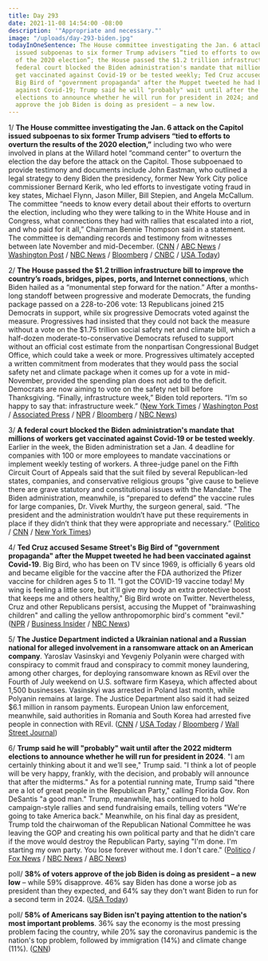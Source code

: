 ```yaml
---
title: Day 293
date: 2021-11-08 14:54:00 -08:00
description: '"Appropriate and necessary."'
image: "/uploads/day-293-biden.jpg"
todayInOneSentence: The House committee investigating the Jan. 6 attack on the Capitol
  issued subpoenas to six former Trump advisers “tied to efforts to overturn the results
  of the 2020 election”; the House passed the $1.2 trillion infrastructure bill; a
  federal court blocked the Biden administration's mandate that millions of workers
  get vaccinated against Covid-19 or be tested weekly; Ted Cruz accused Sesame Street's
  Big Bird of "government propaganda" after the Muppet tweeted he had been vaccinated
  against Covid-19; Trump said he will "probably" wait until after the 2022 midterm
  elections to announce whether he will run for president in 2024; and 38% of voters
  approve the job Biden is doing as president – a new low.
---
```


1/ **The House committee investigating the Jan. 6 attack on the Capitol issued subpoenas to six former Trump advisers “tied to efforts to overturn the results of the 2020 election,”** including two who were involved in plans at the Willard hotel “command center” to overturn the election the day before the attack on the Capitol. Those subpoenaed to provide testimony and documents include John Eastman, who outlined a legal strategy to deny Biden the presidency, former New York City police commissioner Bernard Kerik, who led efforts to investigate voting fraud in key states, Michael Flynn, Jason Miller, Bill Stepien, and Angela McCallum. The committee “needs to know every detail about their efforts to overturn the election, including who they were talking to in the White House and in Congress, what connections they had with rallies that escalated into a riot, and who paid for it all,” Chairman Bennie Thompson said in a statement. The committee is demanding records and testimony from witnesses between late November and mid-December. ([CNN](https://www.cnn.com/2021/11/08/politics/january-6-committee-subpoenas/index.html) / [ABC News](https://abcnews.go.com/Politics/jan-committee-subpoenas-senior-trump-aides-2020-campaign/story?id=81041428) / [Washington Post](https://www.washingtonpost.com/politics/house-jan-6-committee-issues-subpoenas-to-6-top-trump-advisers-including-pair-involved-in-willard-hotel-command-center/2021/11/08/6e91b0f2-40a6-11ec-a88e-2aa4632af69b_story.html) / [NBC News](https://www.nbcnews.com/politics/donald-trump/jan-6-committee-subpoenas-top-trump-allies-involved-scheme-overturn-n1283508) / [Bloomberg](https://www.bloomberg.com/news/articles/2021-11-08/capitol-riot-panel-subpoenas-trump-allies-flynn-kerik-in-probe?sref=MIBMEEoj) / [CNBC](https://www.cnbc.com/2021/11/08/trump-allies-michael-flynn-jason-miller-john-eastman-subpoenaed-in-jan-6-house-probe.html) / [USA Today](https://www.usatoday.com/story/news/politics/2021/11/08/january-6-committee-subpoena-john-eastman-trump-lawyer-pence-memo/8564635002/?scrolla=5eb6d68b7fedc32c19ef33b4))

2/ **The House passed the $1.2 trillion infrastructure bill to improve the country’s roads, bridges, pipes, ports, and Internet connections**, which Biden hailed as a “monumental step forward for the nation.” After a months-long standoff between progressive and moderate Democrats, the funding package passed on a 228-to-206 vote: 13 Republicans joined 215 Democrats in support, while six progressive Democrats voted against the measure. Progressives had insisted that they could not back the measure without a vote on the $1.75 trillion social safety net and climate bill, which a half-dozen moderate-to-conservative Democrats refused to support without an official cost estimate from the nonpartisan Congressional Budget Office, which could take a week or more. Progressives ultimately accepted a written commitment from moderates that they would pass the social safety net and climate package when it comes up for a vote in mid-November, provided the spending plan does not add to the deficit. Democrats are now aiming to vote on the safety net bill before Thanksgiving. “Finally, infrastructure week,” Biden told reporters. “I’m so happy to say that: infrastructure week.” ([New York Times](https://www.nytimes.com/2021/11/05/us/politics/house-infrastructure-reconciliation.html) / [Washington Post](https://www.washingtonpost.com/us-policy/2021/11/05/house-infrastructure-reconciliation-vote/) / [Associated Press](https://apnews.com/article/joe-biden-business-alexandria-ocasio-cortez-congress-263678efec1b19d3fd22aa660ecd4544) / [NPR](https://www.npr.org/2021/11/05/1050012853/the-house-has-passed-the-1-trillion-infrastructure-plan-sending-it-to-bidens-des) / [Bloomberg](https://www.bloomberg.com/news/articles/2021-11-06/u-s-passes-historic-infrastructure-bill-in-victory-for-biden?sref=MIBMEEoj) / [NBC News](https://www.nbcnews.com/politics/white-house/we-delivered-biden-touts-infrastructure-win-after-chaotic-late-night-n1283399))

3/ **A federal court blocked the Biden administration's mandate that millions of workers get vaccinated against Covid-19 or be tested weekly**. Earlier in the week, the Biden administration set a Jan. 4 deadline for companies with 100 or more employees to mandate vaccinations or implement weekly testing of workers. A three-judge panel on the Fifth Circuit Court of Appeals said that the suit filed by several Republican-led states, companies, and conservative religious groups "give cause to believe there are grave statutory and constitutional issues with the Mandate." The Biden administration, meanwhile, is “prepared to defend” the vaccine rules for large companies, Dr. Vivek Murthy, the surgeon general, said. “The president and the administration wouldn’t have put these requirements in place if they didn’t think that they were appropriate and necessary.” ([Politico](https://www.politico.com/news/2021/11/06/biden-vaccine-order-blocked-federal-court-519908) / [CNN](https://www.cnn.com/2021/11/06/politics/court-blocks-biden-administration-vaccine-rule-larger-employers/index.html) / [New York Times](https://www.nytimes.com/2021/11/07/health/biden-osha-vaccine-mandate.html))

4/ **Ted Cruz accused Sesame Street's Big Bird of "government propaganda" after the Muppet tweeted he had been vaccinated against Covid-19**. Big Bird, who has been on TV since 1969, is officially 6 years old and became eligible for the vaccine after the FDA authorized the Pfizer vaccine for children ages 5 to 11. "I got the COVID-19 vaccine today! My wing is feeling a little sore, but it'll give my body an extra protective boost that keeps me and others healthy," Big Bird wrote on Twitter. Nevertheless, Cruz and other Republicans persist, accusing the Muppet of "brainwashing children" and calling the yellow anthropomorphic bird's comment "evil." ([NPR](https://www.npr.org/2021/11/08/1053548074/big-bird-covid-19-vaccine-conservative-backlash-ted-cruz) / [Business Insider](https://www.businessinsider.com/ted-cruz-sesame-streets-big-bird-propaganda-covid-19-vaccine-2021-11) / [NBC News](https://www.nbcnews.com/news/us-news/big-bird-vaccine-announcement-sparks-backlash-conservatives-gop-n1283425))

5/ **The Justice Department indicted a Ukrainian national and a Russian national for alleged involvement in a ransomware attack on an American company**. Yaroslav Vasinskyi and Yevgeniy Polyanin were charged with conspiracy to commit fraud and conspiracy to commit money laundering, among other charges, for deploying ransomware known as REvil over the Fourth of July weekend on U.S. software firm Kaseya, which affected about 1,500 businesses. Vasinskyi was arrested in Poland last month, while Polyanin remains at large. The Justice Department also said it had seized $6.1 million in ransom payments. European Union law enforcement, meanwhile, said authorities in Romania and South Korea had arrested five people in connection with REvil. ([CNN](https://www.cnn.com/2021/11/08/politics/revil-ransomware-attack-charges/) / [USA Today](https://www.usatoday.com/story/news/politics/2021/11/08/doj-indicts-ukrainian-russian-men-alleged-ransomware-attacks/6338404001/) / [Bloomberg](https://www.bloomberg.com/news/articles/2021-11-08/biden-administration-allies-unleash-attack-on-revil-ransomware?srnd=politics-vp&sref=MIBMEEoj) / [Wall Street Journal](https://www.wsj.com/articles/hackers-linked-to-ransomware-attacks-on-jbs-kaseya-arrested-in-romania-11636390527?mod=politics_lead_pos4))

6/ **Trump said he will "probably" wait until after the 2022 midterm elections to announce whether he will run for president in 2024**. "I am certainly thinking about it and we’ll see," Trump said. "I think a lot of people will be very happy, frankly, with the decision, and probably will announce that after the midterms." As for a potential running mate, Trump said "there are a lot of great people in the Republican Party," calling Florida Gov. Ron DeSantis "a good man." Trump, meanwhile, has continued to hold campaign-style rallies and send fundraising emails, telling voters "We're going to take America back." Meanwhile, on his final day as president, Trump told the chairwoman of the Republican National Committee he was leaving the GOP and creating his own political party and that he didn't care if the move would destroy the Republican Party, saying "I'm done. I'm starting my own party. You lose forever without me. I don't care." ([Politico](https://www.politico.com/news/2021/11/08/trump-2024-midterms-520276) / [Fox News](https://www.foxnews.com/politics/trump-will-probably-wait-to-announce-2024-plans-until-after-midterms-a-lot-of-people-will-be-very-happy) / [NBC News](https://www.nbcnews.com/politics/donald-trump/trump-looks-he-ll-run-reclaim-presidency-2024-n1283430) / [ABC News](https://abcnews.go.com/US/trump-told-rnc-chair-leaving-gop-create-party/story?id=80979889))

poll/ **38% of voters approve of the job Biden is doing as president – a new low** – while 59% disapprove. 46% say Biden has done a worse job as president than they expected, and 64% say they don't want Biden to run for a second term in 2024. ([USA Today](https://www.usatoday.com/story/news/politics/2021/11/07/biden-approval-falls-38-midterms-loom-usa-today-suffolk-poll/6320098001/))

poll/ **58% of Americans say Biden isn't paying attention to the nation's most important problems**. 36% say the economy is the most pressing problem facing the country, while 20% say the coronavirus pandemic is the nation's top problem, followed by immigration (14%) and climate change (11%). ([CNN](https://www.cnn.com/2021/11/08/politics/cnn-poll-biden-job-approval/index.html))